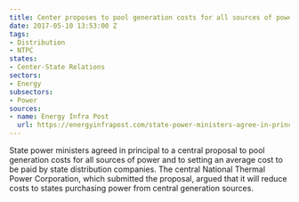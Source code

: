 ```yaml
---
title: Center proposes to pool generation costs for all sources of power
date: 2017-05-10 13:53:00 Z
tags:
- Distribution
- NTPC
states:
- Center-State Relations
sectors:
- Energy
subsectors:
- Power
sources:
- name: Energy Infra Post
  url: https://energyinfrapost.com/state-power-ministers-agree-in-principal-to-ntpcs-proposal-to-pool-power-and-rationalise-tariffs/
---
```


State power ministers agreed in principal to a central proposal to pool generation costs for all sources of power and to setting an average cost to be paid by state distribution companies. The central National Thermal Power Corporation, which submitted the proposal, argued that it will reduce costs to states purchasing power from central generation sources.